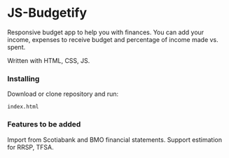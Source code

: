 # JS-Budgetify
Responsive budget app to help you with finances. You can add your income, expenses to receive budget and percentage of income made vs. spent.

Written with HTML, CSS, JS.

### Installing
Download or clone repository and run:

```
index.html
```

### Features to be added
Import from Scotiabank and BMO financial statements.
Support estimation for RRSP, TFSA.
